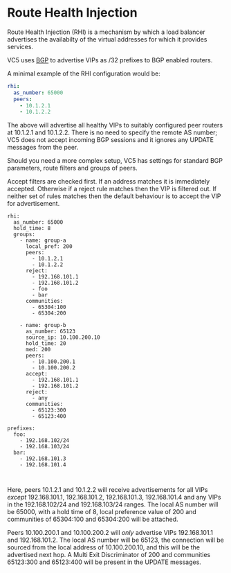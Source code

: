 # Route Health Injection

Route Health Injection (RHI) is a mechanism by which a load balancer
advertises the availabilty of the virtual addresses for which it
provides services.

VC5 uses [BGP](https://en.wikipedia.org/wiki/Border_Gateway_Protocol)
to advertise VIPs as /32 prefixes to BGP enabled routers.

A minimal example of the RHI configuration would be:

```yaml
rhi:
  as_number: 65000
  peers:
    - 10.1.2.1
    - 10.1.2.2
```

The above will advertise all healthy VIPs to suitably configured peer
routers at 10.1.2.1 and 10.1.2.2. There is no need to specify the
remote AS number; VC5 does not accept incoming BGP sessions and it
ignores any UPDATE messages from the peer.

Should you need a more complex setup, VC5 has settings for standard
BGP parameters, route filters and groups of peers.

Accept filters are checked first. If an address matches it is
immediately accepted. Otherwise if a reject rule matches then the VIP
is filtered out. If neither set of rules matches then the default
behaviour is to accept the VIP for advertisement.


```
rhi:
  as_number: 65000
  hold_time: 8
  groups:
    - name: group-a
      local_pref: 200
      peers:
        - 10.1.2.1
        - 10.1.2.2
      reject:
        - 192.168.101.1
        - 192.168.101.2
		- foo
		- bar
      communities:
        - 65304:100
        - 65304:200

    - name: group-b
      as_number: 65123
	  source_ip: 10.100.200.10
	  hold_time: 20
	  med: 200
      peers:
        - 10.100.200.1
        - 10.100.200.2
	  accept:
        - 192.168.101.1
        - 192.168.101.2
      reject:
        - any
      communities:
        - 65123:300
        - 65123:400
		
prefixes:
  foo:
    - 192.168.102/24
    - 192.168.103/24
  bar:
    - 192.168.101.3
    - 192.168.101.4	

		
```

Here, peers 10.1.2.1 and 10.1.2.2 will receive advertisements for all
VIPs *except* 192.168.101.1, 192.168.101.2, 192.168.101.3,
192.168.101.4 and any VIPs in the 192.168.102/24 and 192.168.103/24
ranges. The local AS number will be 65000, with a hold time of 8,
local preference value of 200 and communities of 65304:100 and
65304:200 will be attached.

Peers 10.100.200.1 and 10.100.200.2 will *only* advertise VIPs
192.168.101.1 and 192.168.101.2. The local AS number will be 65123,
the connection will be sourced from the local address of
10.100.200.10, and this will be the advertised next hop. A Multi Exit
Discriminator of 200 and communities 65123:300 and 65123:400 will be
present in the UPDATE messages.
